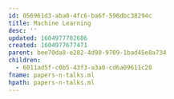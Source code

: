 ```yaml
---
id: 056961d3-aba0-4fc6-ba6f-598dbc38294c
title: Machine Learning
desc: ''
updated: 1604977702686
created: 1604977677471
parent: bee70da8-e282-4d98-9709-1bad45e8a734
children:
  - 6011ad5f-c0b5-43f3-a3a0-cd6a09611c28
fname: papers-n-talks.ml
hpath: papers-n-talks.ml
---
```



